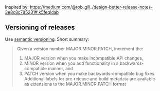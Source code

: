 Inspired by: https://medium.com/@rob_gill_/design-better-release-notes-3e8c8c785231#.k5feqldab

## Versioning of releases

Use [semantic versioning](http://semver.org/). Short summary:

> Given a version number MAJOR.MINOR.PATCH, increment the:
>
> 1. MAJOR version when you make incompatible API changes,
> 2. MINOR version when you add functionality in a backwards-compatible manner, and
> 3. PATCH version when you make backwards-compatible bug fixes.
> Additional labels for pre-release and build metadata are available as extensions to the MAJOR.MINOR.PATCH format
